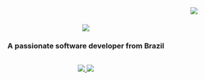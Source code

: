 <img align="right" src="https://visitor-badge.laobi.icu/badge?page_id=LeonardoMaurino.LeonardoMaurino" />

<h1 align="center">
    <img src="https://readme-typing-svg.herokuapp.com/?font=Righteous&size=35&center=true&vCenter=true&width=500&height=70&duration=4000&lines=Hi+There!+👋;+I'm+Leonardo+Maurino;+Be+welcome!+:);" />
</h1>

<h3 align="center">A passionate software developer from Brazil </h3>

<br/>
 
<div align="center"> 
  <a href="mailto:leonardo.maurino@unesp.br">
    <img src="https://img.shields.io/badge/Gmail-333333?style=for-the-badge&logo=gmail&logoColor=red" />
  </a>
  <a href="https://www.linkedin.com/in/leonardo-maurino-974829250/" target="_blank">
    <img src="https://img.shields.io/badge/LinkedIn-0077B5?style=for-the-badge&logo=linkedin&logoColor=white" target="_blank" />
  </a>

</div>

<br/>
